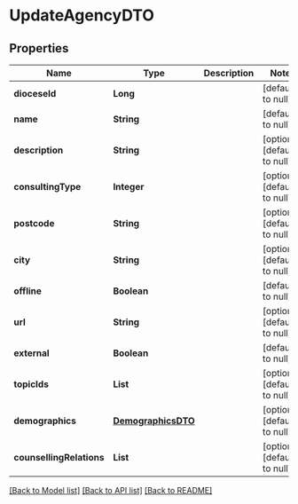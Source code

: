 # UpdateAgencyDTO
## Properties

| Name | Type | Description | Notes |
|------------ | ------------- | ------------- | -------------|
| **dioceseId** | **Long** |  | [default to null] |
| **name** | **String** |  | [default to null] |
| **description** | **String** |  | [optional] [default to null] |
| **consultingType** | **Integer** |  | [optional] [default to null] |
| **postcode** | **String** |  | [optional] [default to null] |
| **city** | **String** |  | [optional] [default to null] |
| **offline** | **Boolean** |  | [default to null] |
| **url** | **String** |  | [optional] [default to null] |
| **external** | **Boolean** |  | [default to null] |
| **topicIds** | **List** |  | [optional] [default to null] |
| **demographics** | [**DemographicsDTO**](DemographicsDTO.md) |  | [optional] [default to null] |
| **counsellingRelations** | **List** |  | [optional] [default to null] |

[[Back to Model list]](../README.md#documentation-for-models) [[Back to API list]](../README.md#documentation-for-api-endpoints) [[Back to README]](../README.md)

